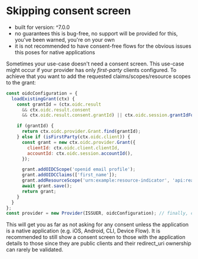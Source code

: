 # Skipping consent screen

- built for version: ^7.0.0
- no guarantees this is bug-free, no support will be provided for this, you've been warned, you're on
your own
- it is not recommended to have consent-free flows for the obvious issues this poses for native 
applications

Sometimes your use-case doesn't need a consent screen.
This use-case might occur if your provider has only *first-party* clients configured.
To achieve that you want to add the requested claims/scopes/resource scopes to the grant:

```js
const oidcConfiguration = {
  loadExistingGrant(ctx) {
    const grantId = (ctx.oidc.result
      && ctx.oidc.result.consent
      && ctx.oidc.result.consent.grantId) || ctx.oidc.session.grantIdFor(ctx.oidc.client.clientId);

    if (grantId) {
      return ctx.oidc.provider.Grant.find(grantId);
    } else if (isFirstParty(ctx.oidc.client)) {
      const grant = new ctx.oidc.provider.Grant({
        clientId: ctx.oidc.client.clientId,
        accountId: ctx.oidc.session.accountId(),
      });

      grant.addOIDCScope('openid email profile');
      grant.addOIDCClaims(['first_name']);
      grant.addResourceScope('urn:example:resource-indicator', 'api:read api:write');
      await grant.save();
      return grant;
    }
  }
};
const provider = new Provider(ISSUER, oidcConfiguration); // finally, configure your provider
```

This will get you as far as not asking for any consent unless the application is a native 
application (e.g. iOS, Android, CLI, Device Flow). It is recommended to still show a consent
screen to those with the application details to those since they are public clients and their
redirect_uri ownership can rarely be validated.
